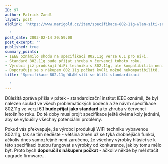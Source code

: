 ```yaml
---
ID: 97
author: Patrick Zandl
layout: post
oldlink: 'https://www.marigold.cz/item/specifikace-802-11g-wlan-siti-se-blizi-standardizaci

  '
post_date: 2003-02-14 20:59:00
post_excerpt: ''
published: true
summary_points:
- IEEE oznámilo shodu na specifikaci 802.11g verze 6.1 pro WiFi.
- Standard 802.11g bude přijat zhruba v červenci tohoto roku.
- Výrobci již produkují WiFi techniku s 802.11g, ale kompatibilita není zaručena.
- Doporučuje se s nákupem 802.11g počkat kvůli možné nekompatibilitě.
title: 'Specifikace 802.11g WLAN sítí se blíží standardizaci

  '
---
```


<p>
Důležitá zpráva přišla v pátek - standardizační institut IEEE oznámil, že byl nalezen soulad ve všech problematických bodech a že návrh specifikace 802.11g ve verzi 6.1 <STRONG>bude přijat jako standard</STRONG> a to zhruba v červenci letošního roku. Do té doby musí projít specifikace ještě dvěma koly jednání, aby se vyloušily všechny potenciální problémy.</p>

<p>
Pokud vás překvapuje, že výrobci produkují WiFi techniku vybavenou 802.11g, tak se tím neděste - většina změn už se týká drobnějších funkcí, ačkoliv dnes samozřejmě není zaručeno, že všechny výrobky hlásící se k této specifikaci budou fungovat s výrobky od konkurence, jak by tomu mělo být. Proto bych <STRONG>doporučil s nákupem počkat</STRONG> - ačkoliv někde by měl stačit upgrade firmware...</p>